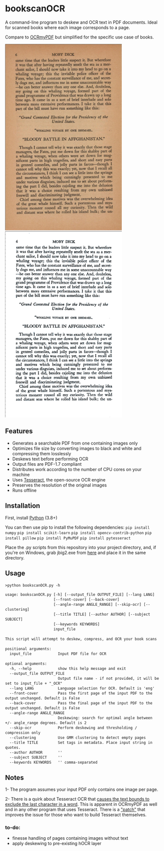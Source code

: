 # bookscanOCR
A command-line program to deskew and OCR text in PDF documents. Ideal for scanned books where each image corresponds to a page. 

Compare to [OCRmyPDF](https://github.com/ocrmypdf/OCRmyPDF/) but simplified for the specific use case of books.

![before](images/before.png) ![after](images/after.gif)

## Features
- Generates a searchable PDF from one containing images only
- Optimizes file size by converting images to black and white and compressing them losslessly
- Deskews text before performing OCR
- Output files are PDF-1.7 compliant
- Distributes work according to the number of CPU cores on your machine
- Uses [Tesseract](https://github.com/tesseract-ocr/tesseract), the open-source OCR engine
- Preserves the resolution of the original images
- Runs offline

## Installation
First, install [Python](https://www.python.org/downloads/) (3.8+)

You can then use pip to install the following dependencies:
`pip install numpy`
`pip install scikit-learn`
`pip install opencv-contrib-python`
`pip install pillow`
`pip install PyMuPDF`
`pip install pytesseract`

Place the .py scripts from this repository into your project directory, and, if you're on Windows, grab jbig2.exe from [here](https://sourceforge.net/projects/jbig2enc/files/latest/download) and place it in the same directory.

## Usage
`>python bookscanOCR.py -h`
```
usage: bookscanOCR.py [-h] [--output_file OUTPUT_FILE] [--lang LANG]
                      [--front-cover] [--back-cover]
                      [--angle-range ANGLE_RANGE] [--skip-ocr] [--clustering]
                      [--title TITLE] [--author AUTHOR] [--subject SUBJECT]
                      [--keywords KEYWORDS]
                      input_file

This script will attempt to deskew, compress, and OCR your book scans

positional arguments:
  input_file            Input PDF file for OCR

optional arguments:
  -h, --help            show this help message and exit
  --output_file OUTPUT_FILE
                        Output file name - if not provided, it will be set to input_file + "_OCR"
  --lang LANG           Language selection for OCR. Default is 'eng'
  --front-cover         Pass the first page of the input PDF to the output unchanged. Default is False
  --back-cover          Pass the final page of the input PDF to the output unchanged. Default is False
  --angle-range ANGLE_RANGE
                        Deskewing: search for optimal angle between +/- angle_range degrees. Default is 2
  --skip-ocr            Perform deskewing and thresholding / compression only
  --clustering          Use GMM clustering to detect empty pages
  --title TITLE         Set tags in metadata. Place input string in quotes.
  --author AUTHOR       ''
  --subject SUBJECT     ''
  --keywords KEYWORDS   '' comma-separated
```
## Notes

1- The program assumes your input PDF only contains one image per page.

2- There is a quirk about Tesseract OCR that [causes the text bounds to exclude the last character in a word](https://github.com/tesseract-ocr/tesseract/issues/2879). This is apparent in OCRmyPDF as well and in any other program that uses Tesseract. There is a ["patch"](https://github.com/tesseract-ocr/tesseract/issues/2879#issuecomment-583896719) that improves the issue for those who want to build Tesseract themselves.

### to-do:
- finesse handling of pages containing images without text
- apply deskewing to pre-existing hOCR layer
